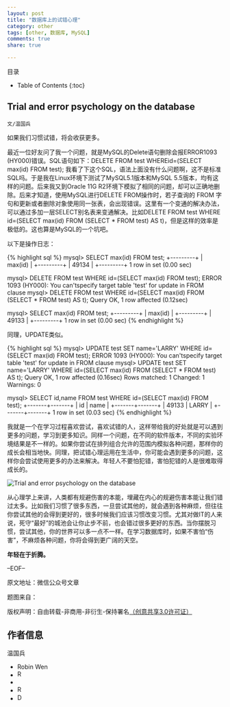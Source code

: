 ```yaml
---
layout: post
title: "数据库上的试错心理"
category: other
tags: [other, 数据库, MySQL]
comments: true
share: true

---
```



目录

* Table of Contents
{:toc}

## Trial and error psychology on the database ##

`文/温国兵`

如果我们习惯试错，将会收获更多。

最近一位好友问了我一个问题，就是MySQL的Delete语句删除会报ERROR1093 (HY000)错误。SQL语句如下：DELETE FROM test WHEREid=(SELECT max(id) FROM test); 我看了下这个SQL，语法上面没有什么问题啊，这不是标准SQL吗。于是我在Linux环境下测试了MySQL5.1版本和MySQL 5.5版本，均有这样的问题。后来我又到Oracle 11G R2环境下模拟了相同的问题，却可以正确地删除。后来才知道，使用MySQL进行DELETE FROM操作时，若子查询的 FROM 字句和更新或者删除对象使用同一张表，会出现错误。这里有一个变通的解决办法，可以通过多加一层SELECT别名表来变通解决。比如DELETE FROM test WHERE id=(SELECT max(id) FROM (SELECT * FROM test) AS t)，但是这样的效率是极低的。这也算是MySQL的一个坑吧。
 
以下是操作日志：

{% highlight sql %}
mysql> SELECT max(id) FROM test;
+---------+
| max(id) |
+---------+
|   49134 |
+---------+
1 row in set (0.00 sec)

mysql> DELETE FROM test WHERE id=(SELECT max(id) FROM test);
ERROR 1093 (HY000): You can'tspecify target table 'test' for update in FROM clause
mysql> DELETE FROM test WHERE id=(SELECT max(id) FROM (SELECT * FROM test) AS t);
Query OK, 1 row affected (0.12sec)

mysql> SELECT max(id) FROM test;
+---------+
| max(id) |
+---------+
|   49133 |
+---------+
1 row in set (0.00 sec)
{% endhighlight %}

同理，UPDATE类似。

{% highlight sql %}
mysql> UPDATE test SET name='LARRY' WHERE id=(SELECT max(id) FROM test);
ERROR 1093 (HY000): You can'tspecify target table 'test' for update in FROM clause
mysql> UPDATE test SET name='LARRY' WHERE id=(SELECT max(id) FROM (SELECT * FROM
 test) AS t);
Query OK, 1 row affected (0.16sec)
Rows matched: 1  Changed: 1 Warnings: 0

mysql> SELECT id,name FROM test WHERE id=(SELECT max(id) FROM test);
+-------+-------+
| id    | name |
+-------+-------+
| 49133 | LARRY |
+-------+-------+
1 row in set (0.03 sec)
{% endhighlight %}

我就是一个在学习过程喜欢尝试，喜欢试错的人，这样带给我的好处就是可以遇到更多的问题，学习到更多知识。同样一个问题，在不同的软件版本，不同的实验环境结果是不一样的。如果你尝试在排列组合允许的范围内模拟各种问题，那样你的成长会相当地快。同理，把试错心理运用在生活中，你可能会遇到更多的问题，这样你会尝试使用更多的办法来解决。年轻人不要怕犯错，害怕犯错的人是很难取得成长的。

![Trial and error psychology on the database](http://i.imgur.com/qssBzgF.jpg)

从心理学上来讲，人类都有规避伤害的本能，埋藏在内心的规避伤害本能让我们错过太多。比如我们习惯了很多东西，一旦尝试其他的，就会遇到各种麻烦，但往往你尝试其他的会得到更好的，很多时候我们应该习惯改变习惯。尤其对做IT的人来说，死守“最好”的城池会让你止步不前，也会错过很多更好的东西。当你摆脱习惯，尝试其他，你的世界可以多一点不一样。在学习数据库时，如果不害怕“伤害”，不麻烦各种问题，你将会得到更广阔的天空。
      
**年轻在于折腾。**

–EOF–

原文地址：微信公众号文章

题图来自：<a href="http://fineartamerica.com/featured/trial-and-error-larry-mulvehill.html" target="_blank"><img src="http://i.imgur.com/c9ZcLir.png" title="" height="16px" width="100px" border="0" alt="" /></a>

版权声明：自由转载-非商用-非衍生-保持署名<a href="http://creativecommons.org/licenses/by-nc-nd/3.0/deed.zh" target="_blank">（创意共享3.0许可证）</a>

## 作者信息 ##

温国兵

* Robin Wen
* <a href="mailto:dbarobinwen@gmail.com"><img src="http://i.imgur.com/7yOaC7C.png" title="Robin's Gmail" border="0" height="16px" width="16px" alt="Robin's Gmail" /></a>
* <a href="https://github.com/dbarobin" target="_blank"><i class="fa fa-github"></i></a>
* <a href="https://dbarobin.github.io/" target="_blank"><img src="http://i.imgur.com/dEfMkyt.jpg" title="Robin's Blog" border="0" alt="Robin's Blog" height="16px" width="16px" /></a>
* <a href="http://blog.csdn.net/justdb" target="_blank"><img src="http://i.imgur.com/BROigUO.jpg" title="DBA@Robin's CSDN" height="16px" width="16px" border="0" alt="DBA@Robin's CSDN" /></a>
